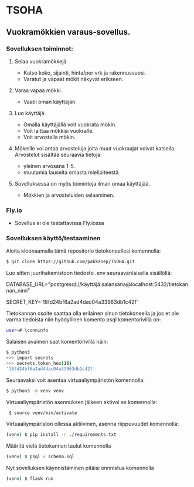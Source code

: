 # TSOHA
## Vuokramökkien varaus-sovellus.

### Sovelluksen toiminnot:

1. Selaa vuokramökkejä
    - Katso koko, sijainti, hinta/per vrk ja rakennusvuosi.
    - Varatut ja vapaat mökit näkyvät erikseen.
  
2. Varaa vapaa mökki.
    - Vaatii oman käyttäjän
  
3. Luo käyttäjä.
    - Omalla käyttäjällä voit vuokrata mökin.
    - Voit laittaa mökkisi vuokralle.
    - Voit arvostella mökin.

4. Mökeille voi antaa arvosteluja joita muut vuokraajat voivat katsella.
    Arvostelut sisältää seuraavia tietoja:
    - yleinen arvosana 1-5.
    - muutamia lauseita omasta mielipiteestä

5. Sovelluksessa on myös toimintoja ilman omaa käyttäjää.
    - Mökkien ja arvosteluiden selaaminen.

### Fly.io
   - Sovellus ei ole testattavissa Fly.iossa


### Sovelluksen käyttö/testaaminen

Aloita kloonaamalla tämä repositorio tietokoneellesi komennolla:
```bash
$ git clone https://github.com/pakkanep/TSOHA.git
```


Luo sitten juurihakemistoon tiedosto .env seuraavanlaisella sisällöllä:


DATABASE_URL="postgresql://käyttäjä:salansana@localhost:5432/tietokannan_nimi"

SECRET_KEY='18fd24bf6a2ad4dac04a33963db1c42f'

Tietokannan osoite saattaa olla erilainen sinun tietokoneella ja jos et ole varma tiedoista niin
hyödyllinen komento psql komentorivillä on:
```bash
user=# \conninfo
```

Salaisen avaimen saat komentorivillä näin:
```bash
$ python3
>>> import secrets
>>> secrets.token_hex(16)
'18fd24bf6a2ad4dac04a33963db1c42f'
```

Seuraavaksi voit asentaa virtuaaliympäristön komennolla:
```bash
$ python3 -m venv venv
```

Virtuaaliympäristön asennuksen jälkeen aktivoi se komennolla:
```bash
 $ source venv/bin/activate
```

Virtuaaliympäriston ollessa aktiivinen, asenna riippuvuudet komennolla:
```bash
(venv) $ pip install -r ./requirements.txt
```

Määritä vielä tietokannan taulut komennolla
```bash
(venv) $ psql < schema.sql
```
Nyt sovelluksen käynnistäminen pitäisi onnnistua komennolla
```bash
(venv) $ flask run
```
